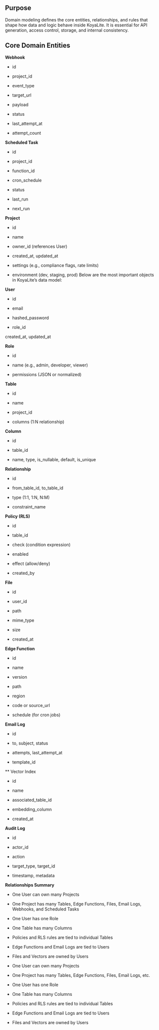 ## Purpose

Domain modeling defines the core entities, relationships, and rules that shape how data and logic behave inside KoyaLite. It is essential for API generation, access control, storage, and internal consistency.

## Core Domain Entities

**Webhook**

- id

- project_id

- event_type

- target_url

- payload

- status

- last_attempt_at

- attempt_count

**Scheduled Task**

- id

- project_id

- function_id

- cron_schedule

- status

- last_run

- next_run

**Project**

- id

- name

- owner_id (references User)

- created_at, updated_at

- settings (e.g., compliance flags, rate limits)

- environment (dev, staging, prod) Below are the most important objects in KoyaLite’s data model:

**User**

- id

- email

- hashed_password

- role_id

created_at, updated_at

**Role**

- id

- name (e.g., admin, developer, viewer)

- permissions (JSON or normalized)

**Table**

- id

- name

- project_id

- columns (1:N relationship)

**Column**

- id

- table_id

- name, type, is_nullable, default, is_unique

**Relationship**

- id

- from_table_id, to_table_id

- type (1:1, 1:N, N:M)

- constraint_name

**Policy (RLS)**

- id

- table_id

- check (condition expression)

- enabled

- effect (allow/deny)

- created_by

**File**

- id

- user_id

- path

- mime_type

- size

- created_at

**Edge Function**

- id

- name

- version

- path

- region

- code or source_url

- schedule (for cron jobs)

**Email Log**

- id

- to, subject, status

- attempts, last_attempt_at

- template_id

\*\* Vector Index

- id

- name

- associated_table_id

- embedding_column

- created_at

**Audit Log**

- id

- actor_id

- action

- target_type, target_id

- timestamp, metadata

**Relationships Summary**

- One User can own many Projects

- One Project has many Tables, Edge Functions, Files, Email Logs, Webhooks, and Scheduled Tasks

- One User has one Role

- One Table has many Columns

- Policies and RLS rules are tied to individual Tables

- Edge Functions and Email Logs are tied to Users

- Files and Vectors are owned by Users

- One User can own many Projects

- One Project has many Tables, Edge Functions, Files, Email Logs, etc.

- One User has one Role

- One Table has many Columns

- Policies and RLS rules are tied to individual Tables

- Edge Functions and Email Logs are tied to Users

- Files and Vectors are owned by Users
